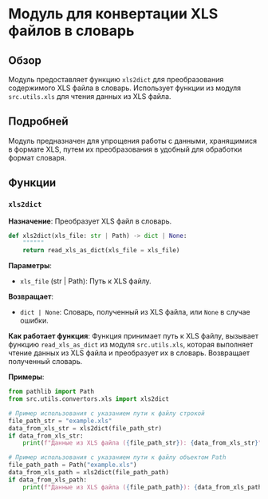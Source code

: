 # Модуль для конвертации XLS файлов в словарь

## Обзор

Модуль предоставляет функцию `xls2dict` для преобразования содержимого XLS файла в словарь. Использует функции из модуля `src.utils.xls` для чтения данных из XLS файла.

## Подробней

Модуль предназначен для упрощения работы с данными, хранящимися в формате XLS, путем их преобразования в удобный для обработки формат словаря.

## Функции

### `xls2dict`

**Назначение**: Преобразует XLS файл в словарь.

```python
def xls2dict(xls_file: str | Path) -> dict | None:
    """"""
    return read_xls_as_dict(xls_file = xls_file)
```

**Параметры**:
- `xls_file` (str | Path): Путь к XLS файлу.

**Возвращает**:
- `dict | None`: Словарь, полученный из XLS файла, или `None` в случае ошибки.

**Как работает функция**:
Функция принимает путь к XLS файлу, вызывает функцию `read_xls_as_dict` из модуля `src.utils.xls`, которая выполняет чтение данных из XLS файла и преобразует их в словарь. Возвращает полученный словарь.

**Примеры**:

```python
from pathlib import Path
from src.utils.convertors.xls import xls2dict

# Пример использования с указанием пути к файлу строкой
file_path_str = "example.xls"
data_from_xls_str = xls2dict(file_path_str)
if data_from_xls_str:
    print(f"Данные из XLS файла ({file_path_str}): {data_from_xls_str}")

# Пример использования с указанием пути к файлу объектом Path
file_path_path = Path("example.xls")
data_from_xls_path = xls2dict(file_path_path)
if data_from_xls_path:
    print(f"Данные из XLS файла ({file_path_path}): {data_from_xls_path}")